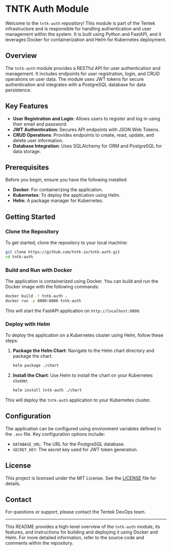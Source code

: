 # TNTK Auth Module

Welcome to the `tntk-auth` repository! This module is part of the Tentek infrastructure and is responsible for handling authentication and user management within the system. It is built using Python and FastAPI, and it leverages Docker for containerization and Helm for Kubernetes deployment.

## Overview

The `tntk-auth` module provides a RESTful API for user authentication and management. It includes endpoints for user registration, login, and CRUD operations on user data. The module uses JWT tokens for secure authentication and integrates with a PostgreSQL database for data persistence.

## Key Features

- **User Registration and Login**: Allows users to register and log in using their email and password.
- **JWT Authentication**: Secures API endpoints with JSON Web Tokens.
- **CRUD Operations**: Provides endpoints to create, read, update, and delete user information.
- **Database Integration**: Uses SQLAlchemy for ORM and PostgreSQL for data storage.

## Prerequisites

Before you begin, ensure you have the following installed:

- **Docker**: For containerizing the application.
- **Kubernetes**: To deploy the application using Helm.
- **Helm**: A package manager for Kubernetes.

## Getting Started

### Clone the Repository

To get started, clone the repository to your local machine:

```bash
git clone https://github.com/tntk-io/tntk-auth.git
cd tntk-auth
```

### Build and Run with Docker

The application is containerized using Docker. You can build and run the Docker image with the following commands:

```bash
docker build -t tntk-auth .
docker run -p 8000:8000 tntk-auth
```

This will start the FastAPI application on `http://localhost:8000`.

### Deploy with Helm

To deploy the application on a Kubernetes cluster using Helm, follow these steps:

1. **Package the Helm Chart**: Navigate to the Helm chart directory and package the chart.

   ```bash
   helm package ./chart
   ```

2. **Install the Chart**: Use Helm to install the chart on your Kubernetes cluster.

   ```bash
   helm install tntk-auth ./chart
   ```

This will deploy the `tntk-auth` application to your Kubernetes cluster.

## Configuration

The application can be configured using environment variables defined in the `.env` file. Key configuration options include:

- `DATABASE_URL`: The URL for the PostgreSQL database.
- `SECRET_KEY`: The secret key used for JWT token generation.

## License

This project is licensed under the MIT License. See the [LICENSE](LICENSE) file for details.

## Contact

For questions or support, please contact the Tentek DevOps team.

---

This README provides a high-level overview of the `tntk-auth` module, its features, and instructions for building and deploying it using Docker and Helm. For more detailed information, refer to the source code and comments within the repository.

